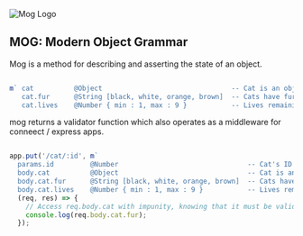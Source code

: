 
![Mog Logo](https://raw.githubusercontent.com/pomke/fickle/master/mog.svg)

## MOG: Modern Object Grammar

Mog is a method for describing and asserting the state of an object.

```javascript

m` cat          @Object                                -- Cat is an object
   cat.fur      @String [black, white, orange, brown]  -- Cats have fur colour!
   cat.lives    @Number { min : 1, max : 9 }           -- Lives remaining` 
```

mog returns a validator function which also operates as a middleware for 
conneect / express apps. 

```javascript

app.put('/cat/:id', m`
  params.id         @Number                                -- Cat's ID
  body.cat          @Object                                -- Cat is an object
  body.cat.fur      @String [black, white, orange, brown]  -- Cats have fur colour!
  body.cat.lives    @Number { min : 1, max : 9 }           -- Lives remaining`,
  (req, res) => {
    // Access req.body.cat with impunity, knowing that it must be valid  
    console.log(req.body.cat.fur);
  });
```

